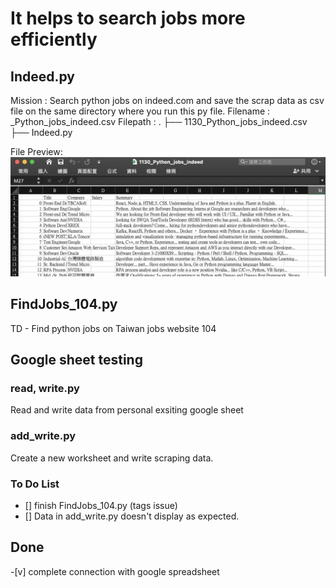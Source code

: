 # It helps to search jobs more efficiently

## Indeed.py
Mission : Search python jobs on indeed.com and save the scrap data as csv file on the same directory where you run this py file.
Filename : <MonthDate>_Python_jobs_indeed.csv
Filepath :
.
├── 1130_Python_jobs_indeed.csv
├── Indeed.py

File Preview:
![View of csv](/viewofcsv.png)

## FindJobs_104.py
TD - Find python jobs on Taiwan jobs website 104


## Google sheet testing
### read, write.py
Read and write data from personal exsiting google sheet

### add_write.py
Create a new worksheet and write scraping data.

### To Do List
- [] finish FindJobs_104.py (tags issue)
- [] Data in add_write.py doesn't display as expected.

## Done
-[v] complete connection with google spreadsheet
